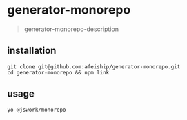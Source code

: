 # generator-monorepo
> generator-monorepo-description

## installation
```shell
git clone git@github.com:afeiship/generator-monorepo.git
cd generator-monorepo && npm link
```

## usage
```shell
yo @jswork/monorepo
```
